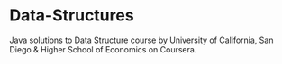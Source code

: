 # Data-Structures
Java solutions to Data Structure course by University of California, San Diego & Higher School of Economics on Coursera.
